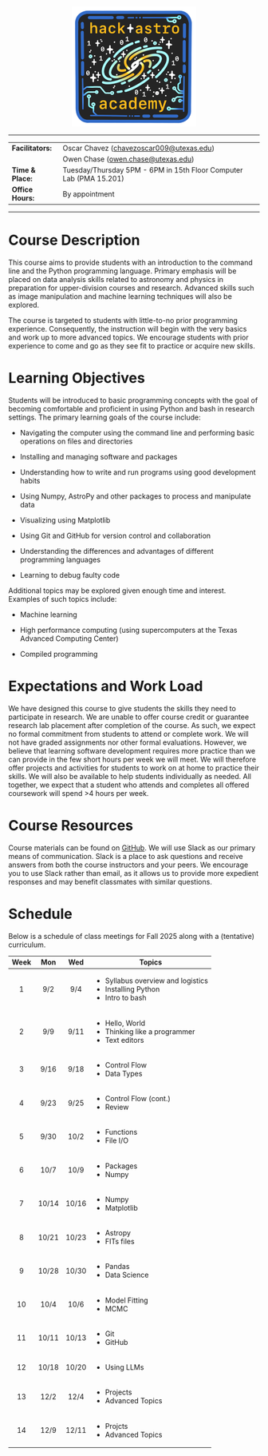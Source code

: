 <p align="center">
  <img src="assets/hackastrologo.png" alt="logo" width="250"/>
</p>

------------------------------------------------------------------------
|  |  |
|:---|:---|
| **Facilitators:** | Oscar Chavez (<chavezoscar009@utexas.edu>) |
|  | Owen Chase (<owen.chase@utexas.edu>) |
| **Time & Place:** | Tuesday/Thursday 5PM - 6PM in 15th Floor Computer Lab (PMA 15.201) |
| **Office Hours:** | By appointment |

------------------------------------------------------------------------

# Course Description

This course aims to provide students with an introduction to the command
line and the Python programming language. Primary emphasis will be
placed on data analysis skills related to astronomy and physics in
preparation for upper-division courses and research. Advanced skills
such as image manipulation and machine learning techniques will also be
explored.

The course is targeted to students with little-to-no prior programming
experience. Consequently, the instruction will begin with the very
basics and work up to more advanced topics. We encourage students with
prior experience to come and go as they see fit to practice or acquire
new skills.

# Learning Objectives

Students will be introduced to basic programming concepts with the goal
of becoming comfortable and proficient in using Python and bash in
research settings. The primary learning goals of the course include:

-   Navigating the computer using the command line and performing basic
    operations on files and directories

-   Installing and managing software and packages

-   Understanding how to write and run programs using good development
    habits

-   Using Numpy, AstroPy and other packages to process and manipulate
    data

-   Visualizing using Matplotlib

-   Using Git and GitHub for version control and collaboration

-   Understanding the differences and advantages of different
    programming languages

-   Learning to debug faulty code

Additional topics may be explored given enough time and interest.
Examples of such topics include:

-   Machine learning

-   High performance computing (using supercomputers at the Texas
    Advanced Computing Center)

-   Compiled programming

# Expectations and Work Load

We have designed this course to give students the skills they need to
participate in research. We are unable to offer course credit or
guarantee research lab placement after completion of the course. As
such, we expect no formal commitment from students to attend or complete
work. We will not have graded assignments nor other formal evaluations.
However, we believe that learning software development requires more
practice than we can provide in the few short hours per week we will
meet. We will therefore offer projects and activities for students to
work on at home to practice their skills. We will also be available to
help students individually as needed. All together, we expect that a
student who attends and completes all offered coursework will spend >4 
hours per week.

# Course Resources

Course materials can be found on
[GitHub](https://github.com/ochase10/HackAstro-Academy). We will use
Slack as our primary means of communication. Slack is a place to ask questions and
receive answers from both the course instructors and your peers. We
encourage you to use Slack rather than email, as it allows us to provide
more expedient responses and may benefit classmates with similar
questions.

# Schedule

Below is a schedule of class meetings for Fall 2025 along with a (tentative)
curriculum.

| Week | Mon | Wed | Topics|
|:---:|:----:|:-----:|-------------|
| 1 | 9/2 | 9/4 | <ul><li>Syllabus overview and logistics</li><li>Installing Python</li><li>Intro to bash</li></ul>|
| 2 | 9/9 | 9/11 | <ul><li>Hello, World</li><li>Thinking like a programmer</li><li>Text editors</li></ul>|      
| 3 | 9/16 | 9/18 | <ul><li>Control Flow</li><li>Data Types</li></ul>   
| 4 | 9/23 | 9/25 | <ul><li>Control Flow (cont.)</li><li>Review</li></ul> 
| 5 | 9/30 | 10/2 | <ul><li>Functions</li><li>File I/O</li></ul>  
| 6 | 10/7 | 10/9 | <ul><li>Packages</li><li>Numpy</li></ul>  
| 7 | 10/14 | 10/16 | <ul><li>Numpy</li><li>Matplotlib</li></ul>
| 8 | 10/21 | 10/23 | <ul><li>Astropy</li><li>FITs files</li></ul>
| 9 | 10/28 | 10/30 | <ul><li>Pandas</li><li>Data Science</li></ul>
| 10 | 10/4 | 10/6 | <ul><li>Model Fitting</li><li>MCMC</li></ul>
| 11 | 10/11 | 10/13 | <ul><li>Git</li><li>GitHub</li></ul>
| 12 | 10/18 | 10/20 | <ul><li>Using LLMs</li></ul>
| 13 | 12/2 | 12/4 |  <ul><li>Projects</li><li>Advanced Topics</li></ul>
| 14 | 12/9 | 12/11 | <ul><li>Projcts</li><li>Advanced Topics</li></ul>

